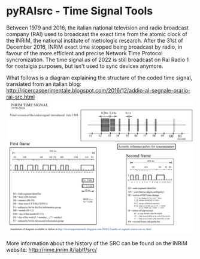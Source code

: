 # pyRAIsrc - Time Signal Tools
Between 1979 and 2016, the italian national television and radio broadcast company (RAI) used to broadcast the exact time from the atomic clock of the INRiM, the national institute of metrologic research. After the 31st of December 2016, INRiM exact time stopped being broadcast by radio, in favour of the more efficient and precise Network Time Protocol syncronization. The time signal as of 2022 is still broadcast on Rai Radio 1 for nostalgia purposes, but isn't used to sync devices anymore.

What follows is a diagram explaining the structure of the coded time signal, translated from an italian blog: http://ricercasperimentale.blogspot.com/2016/12/addio-al-segnale-orario-rai-src.html
![](diagrams/signal_structure.png)

More information about the history of the SRC can be found on the INRiM website: http://rime.inrim.it/labtf/src/
